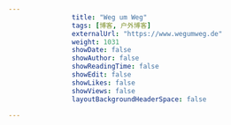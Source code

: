 ---
                title: "Weg um Weg"
                tags: [博客, 户外博客]
                externalUrl: "https://www.wegumweg.de"
                weight: 1031
                showDate: false
                showAuthor: false
                showReadingTime: false
                showEdit: false
                showLikes: false
                showViews: false
                layoutBackgroundHeaderSpace: false
                ---

